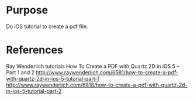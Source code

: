 # Purpose
Do iOS tutorial to create a pdf file.

# References
Ray Wenderlich tutorials
How To Create a PDF with Quartz 2D in iOS 5 – Part 1 and 2
http://www.raywenderlich.com/6581/how-to-create-a-pdf-with-quartz-2d-in-ios-5-tutorial-part-1
http://www.raywenderlich.com/6818/how-to-create-a-pdf-with-quartz-2d-in-ios-5-tutorial-part-2
